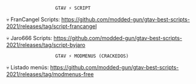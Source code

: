                       GTAV ⚡ SCRIPT 
💀 FranCangel Scripts: https://github.com/modded-gun/gtav-best-scripts-2021/releases/tag/script-francangel 

💀 Jaro666    Scripts: https://github.com/modded-gun/gtav-best-scripts-2021/releases/tag/script-byjaro

                      GTAV ⚡ MODMENUS (CRACKEDOS)
💀 Listado menús: https://github.com/modded-gun/gtav-best-scripts-2021/releases/tag/modmenus-free
